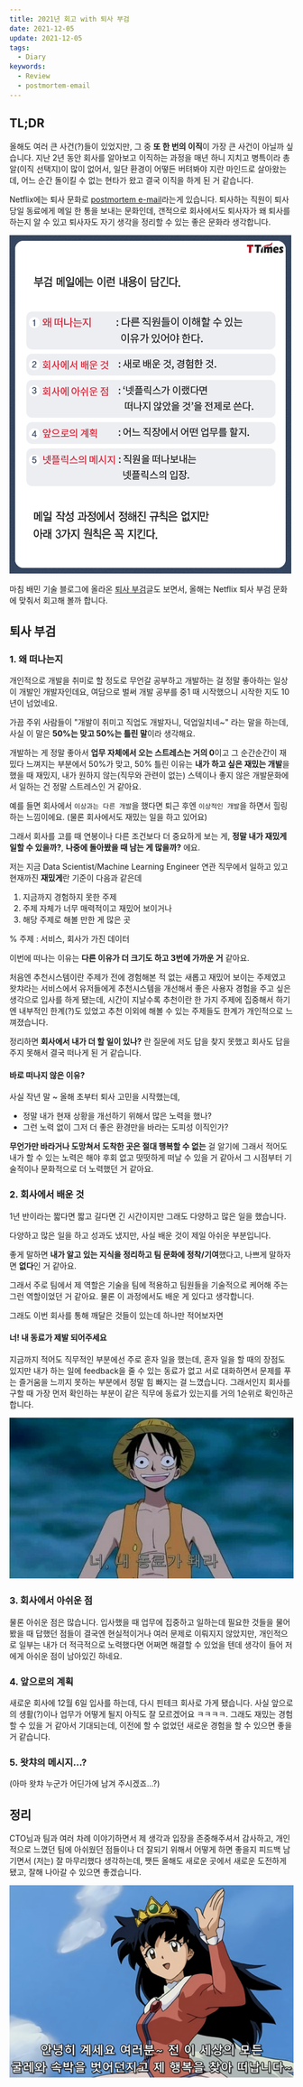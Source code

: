 ```yaml
---
title: 2021년 회고 with 퇴사 부검
date: 2021-12-05
update: 2021-12-05
tags:
  - Diary
keywords:
  - Review
  - postmortem-email
---
```


## TL;DR

올해도 여러 큰 사건(?)들이 있었지만, 그 중 **또 한 번의 이직**이 가장 큰 사건이 아닐까 싶습니다. 지난 2년 동안 회사를 알아보고 이직하는 과정을 매년 하니 지치고 병특이라 총알(이직 선택지)이 많이 없어서, 일단 환경이 어떻든 버텨봐야 지란 마인드로 살아왔는데, 어느 순간 돌이킬 수 없는 현타가 왔고 결국 이직을 하게 된 거 같습니다.

Netflix에는 퇴사 문화로 [postmortem e-mail](https://content.v.kakao.com/v/5e54ead52007421c9da29a4b)라는게 있습니다. 퇴사하는 직원이 퇴사 당일 동료에게 메일 한 통을 보내는 문화인데, 갠적으로 회사에서도 퇴사자가 왜 퇴사를 하는지 알 수 있고 퇴사자도 자기 생각을 정리할 수 있는 좋은 문화라 생각합니다.

![img](./postmortem-email.png)

마침 배민 기술 블로그에 올라온 [퇴사 부검](https://techblog.woowahan.com/2723/)글도 보면서, 올해는 Netflix 퇴사 부검 문화에 맞춰서 회고해 볼까 합니다.

## 퇴사 부검

### 1. 왜 떠나는지

개인적으로 개발을 취미로 할 정도로 무언갈 공부하고 개발하는 걸 정말 좋아하는 일상이 개발인 개발자인데요, 여담으로 벌써 개발 공부를 중1 때 시작했으니 시작한 지도 10년이 넘었네요.

가끔 주위 사람들이 "개발이 취미고 직업도 개발자니, 덕업일치네~" 라는 말을 하는데, 사실 이 말은 **50%는 맞고 50%는 틀린 말**이라 생각해요.

개발하는 게 정말 좋아서 **업무 자체에서 오는 스트레스는 거의 0**이고 그 순간순간이 재밌다 느껴지는 부분에서 50%가 맞고, 50% 틀린 이유는 **내가 하고 싶은 재밌는 개발**을 했을 때 재밌지, 내가 원하지 않는(직무와 관련이 없는) 스텍이나 좋지 않은 개발문화에서 일하는 건 정말 스트레스인 거 같아요.

예를 들면 회사에서 `이상과는 다른 개발`을 했다면 퇴근 후엔 `이상적인 개발`을 하면서 힐링하는 느낌이에요. (물론 회사에서도 재밌는 일을 하고 있어요)

그래서 회사를 고를 때 연봉이나 다른 조건보다 더 중요하게 보는 게, **정말 내가 재밌게 일할 수 있을까?**, **나중에 돌아봤을 때 남는 게 많을까?** 에요.

저는 지금 Data Scientist/Machine Learning Engineer 연관 직무에서 일하고 있고 현재까진 **재밌게**란 기준이 다음과 같은데

1. 지금까지 경험하지 못한 주제
2. 주제 자체가 너무 매력적이고 재밌어 보이거나
3. 해당 주제로 해볼 만한 게 많은 곳

% 주제 : 서비스, 회사가 가진 데이터

이번에 떠나는 이유는 **다른 이유가 더 크기도 하고 3번에 가까운 거** 같아요.

처음엔 추천시스템이란 주제가 전에 경험해본 적 없는 새롭고 재밌어 보이는 주제였고 왓챠라는 서비스에서 유저들에게 추천시스템을 개선해서 좋은 사용자 경험을 주고 싶은 생각으로 입사를 하게 됐는데, 시간이 지날수록 추천이란 한 가지 주제에 집중해서 하기엔 내부적인 한계(?)도 있었고 추천 이외에 해볼 수 있는 주제들도 한계가 개인적으로 느껴졌습니다.

정리하면 **회사에서 내가 더 할 일이 있나?** 란 질문에 저도 답을 찾지 못했고 회사도 답을 주지 못해서 결국 떠나게 된 거 같습니다.

#### 바로 떠나지 않은 이유?

사실 작년 말 ~ 올해 초부터 퇴사 고민을 시작했는데,

* 정말 내가 현재 상황을 개선하기 위해서 많은 노력을 했나?
* 그런 노력 없이 그저 더 좋은 환경만을 바라는 도피성 이직인가?

**무언가만 바라거나 도망쳐서 도착한 곳은 절대 행복할 수 없는** 걸 알기에 그래서 적어도 내가 할 수 있는 노력은 해야 후회 없고 떳떳하게 떠날 수 있을 거 같아서 그 시점부터 기술적이나 문화적으로 더 노력했던 거 같아요.

### 2. 회사에서 배운 것

1년 반이라는 짧다면 짧고 길다면 긴 시간이지만 그래도 다양하고 많은 일을 했습니다.

다양하고 많은 일을 하고 성과도 냈지만, 사실 배운 것이 제일 아쉬운 부분입니다.

좋게 말하면 **내가 알고 있는 지식을 정리하고 팀 문화에 정착/기여**했다고, 나쁘게 말하자면 **없다**인 거 같아요.

그래서 주로 팀에서 제 역할은 기술을 팀에 적용하고 팀원들을 기술적으로 케어해 주는 그런 역할이었던 거 같아요. 물론 이 과정에서도 배운 게 있다고 생각합니다.

그래도 이번 회사를 통해 깨달은 것들이 있는데 하나만 적어보자면

#### 너! 내 동료가 제발 되어주세요

지금까지 적어도 직무적인 부분에선 주로 혼자 일을 했는데, 혼자 일을 할 때의 장점도 있지만 내가 하는 일에 feedback을 줄 수 있는 동료가 없고 서로 대화하면서 문제를 푸는 즐거움을 느끼지 못하는 부분에서 정말 힘 빠지는 걸 느꼈습니다. 그래서인지 회사를 구할 때 가장 먼저 확인하는 부분이 같은 직무에 동료가 있는지를 거의 1순위로 확인하곤 합니다.

![be_my_companion](./be_my_companion.png)

### 3. 회사에서 아쉬운 점

물론 아쉬운 점은 많습니다. 입사했을 때 업무에 집중하고 일하는데 필요한 것들을 물어봤을 때 답했던 점들이 결국엔 현실적이거나 여러 문제로 이뤄지지 않았지만, 개인적으로 일부는 내가 더 적극적으로 노력했다면 어쩌면 해결할 수 있었을 텐데 생각이 들어 저에게 아쉬운 점이 남아있긴 하네요.

### 4. 앞으로의 계획

새로운 회사에 12월 6일 입사를 하는데, 다시 핀테크 회사로 가게 됐습니다. 사실 앞으로의 생활(?)이나 업무가 어떻게 될지 아직도 잘 모르겠어요 ㅋㅋㅋㅋ. 그래도 재밌는 경험할 수 있을 거 같아서 기대되는데, 이전에 할 수 없었던 새로운 경험을 할 수 있으면 좋을 거 같습니다.

### 5. 왓챠의 메시지...?

(아마 왓챠 누군가 어딘가에 남겨 주시겠죠...?)

## 정리

CTO님과 팀과 여러 차례 이야기하면서 제 생각과 입장을 존중해주셔서 감사하고, 개인적으로 느꼈던 팀에 아쉬웠던 점들이나 더 잘되기 위해서 어떻게 하면 좋을지 피드백 남기면서 (저는) 잘 마무리했다 생각하는데, 쨋든 올해도 새로운 곳에서 새로운 도전하게 됐고, 잘해 나아갈 수 있으면 좋겠습니다.

![result](./result.png)
